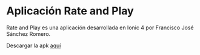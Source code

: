 # Aplicación Rate and Play

Rate and Play es una aplicación desarrollada en Ionic 4 por Francisco José Sánchez Romero.

Descargar la apk [aquí](https://github.com/Chaanchess/RatePlay/releases/download/1.0.0/rateandplay.apk)

